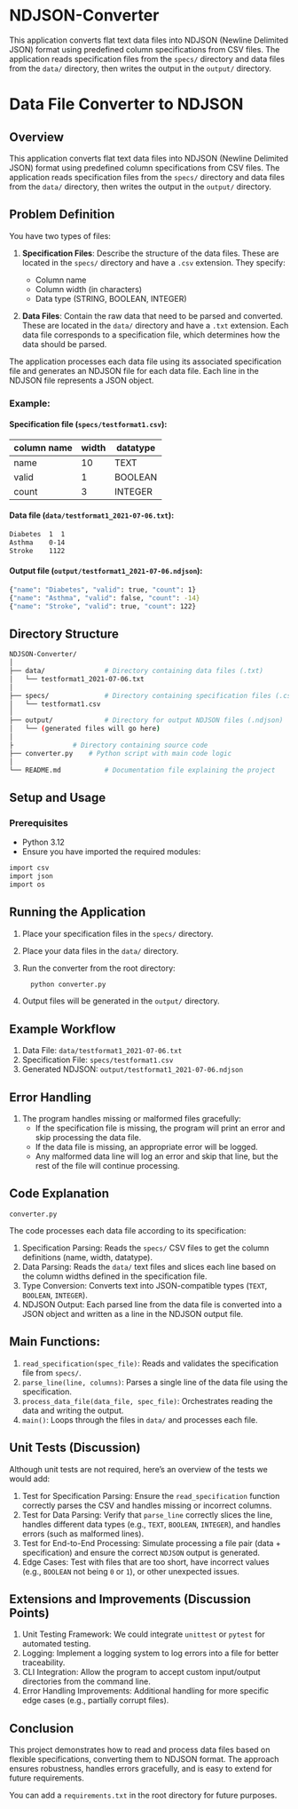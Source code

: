 # NDJSON-Converter
 This application converts flat text data files into NDJSON (Newline Delimited JSON) format using predefined column specifications from CSV files. The application reads specification files from the `specs/` directory and data files from the `data/` directory, then writes the output in the `output/` directory. 

# Data File Converter to NDJSON

## Overview

This application converts flat text data files into NDJSON (Newline Delimited JSON) format using predefined column specifications from CSV files. The application reads specification files from the `specs/` directory and data files from the `data/` directory, then writes the output in the `output/` directory.

## Problem Definition

You have two types of files:
1. **Specification Files**: Describe the structure of the data files. These are located in the `specs/` directory and have a `.csv` extension. They specify:
   - Column name
   - Column width (in characters)
   - Data type (STRING, BOOLEAN, INTEGER)
   
2. **Data Files**: Contain the raw data that need to be parsed and converted. These are located in the `data/` directory and have a `.txt` extension. Each data file corresponds to a specification file, which determines how the data should be parsed.

The application processes each data file using its associated specification file and generates an NDJSON file for each data file. Each line in the NDJSON file represents a JSON object.

### Example:
#### Specification file (`specs/testformat1.csv`):
| column name | width | datatype |
|-------------|-------|----------|
| name        | 10    | TEXT     |
| valid       | 1     | BOOLEAN  |
| count       | 3     | INTEGER  |

#### Data file (`data/testformat1_2021-07-06.txt`):
```bash
Diabetes  1  1
Asthma    0-14
Stroke    1122
```

#### Output file (`output/testformat1_2021-07-06.ndjson`):
```bash
{"name": "Diabetes", "valid": true, "count": 1}
{"name": "Asthma", "valid": false, "count": -14}
{"name": "Stroke", "valid": true, "count": 122}
```


## Directory Structure
```bash
NDJSON-Converter/
│
├── data/               # Directory containing data files (.txt)
│   └── testformat1_2021-07-06.txt
│
├── specs/              # Directory containing specification files (.csv)
│   └── testformat1.csv
│
├── output/             # Directory for output NDJSON files (.ndjson)
│   └── (generated files will go here)
│
├               # Directory containing source code
├── converter.py    # Python script with main code logic
│
└── README.md           # Documentation file explaining the project

```

## Setup and Usage

### Prerequisites

- Python 3.12
- Ensure you have imported the required modules:

```bash
import csv
import json
import os
```

## Running the Application

1. Place your specification files in the `specs/` directory.

2. Place your data files in the `data/` directory.

3. Run the converter from the root directory:

   ```bash
     python converter.py
   ```

4. Output files will be generated in the `output/` directory.

## Example Workflow

1. Data File: `data/testformat1_2021-07-06.txt`
2. Specification File: `specs/testformat1.csv`
3. Generated NDJSON: `output/testformat1_2021-07-06.ndjson`

## Error Handling

1. The program handles missing or malformed files gracefully:
   - If the specification file is missing, the program will print an error and skip processing the data file.
   - If the data file is missing, an appropriate error will be logged.
   - Any malformed data line will log an error and skip that line, but the rest of the file will continue processing.

## Code Explanation

`converter.py`

The code processes each data file according to its specification:

1. Specification Parsing: Reads the `specs/` CSV files to get the column definitions (name, width, datatype).
2. Data Parsing: Reads the `data/` text files and slices each line based on the column widths defined in the specification file.
3. Type Conversion: Converts text into JSON-compatible types (`TEXT`, `BOOLEAN`, `INTEGER`).
4. NDJSON Output: Each parsed line from the data file is converted into a JSON object and written as a line in the NDJSON output file.
   
## Main Functions:

1. `read_specification(spec_file)`: Reads and validates the specification file from `specs/`.
2. `parse_line(line, columns)`: Parses a single line of the data file using the specification.
3. `process_data_file(data_file, spec_file)`: Orchestrates reading the data and writing the output.
4. `main()`: Loops through the files in `data/` and processes each file.

## Unit Tests (Discussion)

Although unit tests are not required, here’s an overview of the tests we would add:

1. Test for Specification Parsing:
   Ensure the `read_specification` function correctly parses the CSV and handles missing or incorrect columns.
2. Test for Data Parsing:
   Verify that `parse_line` correctly slices the line, handles different data types (e.g., `TEXT`, `BOOLEAN`, `INTEGER`), and handles errors (such as malformed lines).
3. Test for End-to-End Processing:
   Simulate processing a file pair (data + specification) and ensure the correct `NDJSON` output is generated.
4. Edge Cases:
   Test with files that are too short, have incorrect values (e.g., `BOOLEAN` not being `0` or `1`), or other unexpected issues.

## Extensions and Improvements (Discussion Points)

1. Unit Testing Framework: We could integrate `unittest` or `pytest` for automated testing.
2. Logging: Implement a logging system to log errors into a file for better traceability.
3. CLI Integration: Allow the program to accept custom input/output directories from the command line.
4. Error Handling Improvements: Additional handling for more specific edge cases (e.g., partially corrupt files).
   
## Conclusion

This project demonstrates how to read and process data files based on flexible specifications, converting them to NDJSON format. The approach ensures robustness, handles errors gracefully, and is easy to extend for future requirements.

You can add a `requirements.txt` in the root directory for future purposes.
